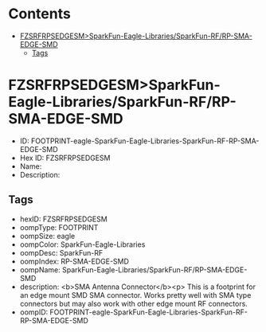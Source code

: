 



Contents
========

* [FZSRFRPSEDGESM>SparkFun-Eagle-Libraries/SparkFun-RF/RP-SMA-EDGE-SMD](#fzsrfrpsedgesmsparkfun-eagle-librariessparkfun-rfrp-sma-edge-smd)
	* [Tags](#tags)

# FZSRFRPSEDGESM>SparkFun-Eagle-Libraries/SparkFun-RF/RP-SMA-EDGE-SMD

- ID: FOOTPRINT-eagle-SparkFun-Eagle-Libraries-SparkFun-RF-RP-SMA-EDGE-SMD
- Hex ID: FZSRFRPSEDGESM
- Name: 
- Description: 

## Tags

- hexID: FZSRFRPSEDGESM
- oompType: FOOTPRINT
- oompSize: eagle
- oompColor: SparkFun-Eagle-Libraries
- oompDesc: SparkFun-RF
- oompIndex: RP-SMA-EDGE-SMD
- oompName: SparkFun-Eagle-Libraries/SparkFun-RF/RP-SMA-EDGE-SMD
- description: &lt;b&gt;SMA Antenna Connector&lt;/b&gt;&lt;p&gt;
This is a footprint for an edge mount SMD SMA connector. Works pretty well with SMA type connectors but may also work with other edge mount RF connectors.
- oompID: FOOTPRINT-eagle-SparkFun-Eagle-Libraries-SparkFun-RF-RP-SMA-EDGE-SMD
